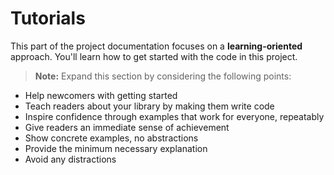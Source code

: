 # Tutorials

This part of the project documentation focuses on a
**learning-oriented** approach. You'll learn how to
get started with the code in this project.

> **Note:** Expand this section by considering the
> following points:

- Help newcomers with getting started
- Teach readers about your library by making them
    write code
- Inspire confidence through examples that work for
    everyone, repeatably
- Give readers an immediate sense of achievement
- Show concrete examples, no abstractions
- Provide the minimum necessary explanation
- Avoid any distractions
